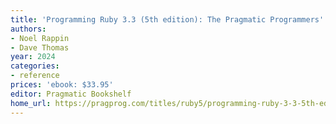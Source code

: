 ```yaml
---
title: 'Programming Ruby 3.3 (5th edition): The Pragmatic Programmers'' Guide'
authors:
- Noel Rappin
- Dave Thomas
year: 2024
categories:
- reference
prices: 'ebook: $33.95'
editor: Pragmatic Bookshelf
home_url: https://pragprog.com/titles/ruby5/programming-ruby-3-3-5th-edition/
---
```

